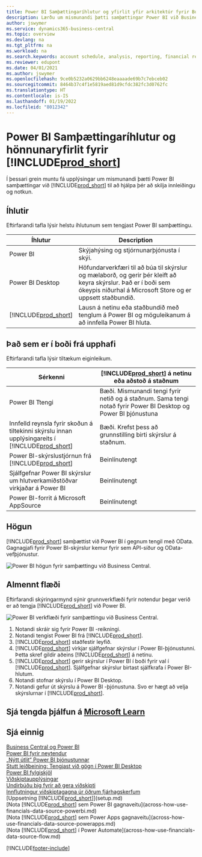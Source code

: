 ```yaml
---
title: Power BI Samþættingaríhlutur og yfirlit yfir arkitektúr fyrir Business Central| Microsoft docs
description: Lærðu um mismunandi þætti samþættingar Power BI við Business Central.
author: jswymer
ms.service: dynamics365-business-central
ms.topic: overview
ms.devlang: na
ms.tgt_pltfrm: na
ms.workload: na
ms.search.keywords: account schedule, analysis, reporting, financial report, business intelligence, KPI
ms.reviewer: edupont
ms.date: 04/01/2021
ms.author: jswymer
ms.openlocfilehash: 9ce0b5232a0629bb6248eaaaade69b7c7ebceb02
ms.sourcegitcommit: 8464b37c4f1e5819aed81d9cfdc382fc3d0762fc
ms.translationtype: HT
ms.contentlocale: is-IS
ms.lasthandoff: 01/19/2022
ms.locfileid: "8012342"
---
```

# <a name="power-bi-integration-component-and-architecture-overview-for-prod_short"></a>Power BI Samþættingaríhlutur og hönnunaryfirlit fyrir [!INCLUDE[prod_short](includes/prod_short.md)]

Í þessari grein muntu fá upplýsingar um mismunandi þætti Power BI samþættingar við [!INCLUDE[prod_short](includes/prod_short.md)] til að hjálpa þér að skilja innleiðingu og notkun.

## <a name="components"></a>Íhlutir

Eftirfarandi tafla lýsir helstu íhlutunum sem tengjast Power BI samþættingu.

|Íhlutur|Description|
|---------|-----------|
|Power BI|Skýjahýsing og stjórnunarþjónusta í skýi.|
|Power BI Desktop|Höfundarverkfæri til að búa til skýrslur og mælaborð, og gerir þér kleift að keyra skýrslur. Það er í boði sem ókeypis niðurhal á Microsoft Store og er uppsett staðbundið.|
|[!INCLUDE[prod_short](includes/prod_short.md)]|Lausn á netinu eða staðbundið með tenglum á Power BI og möguleikanum á að innfella Power BI hluta.|

## <a name="whats-available-from-the-start"></a>Það sem er í boði frá upphafi

Eftirfarandi tafla lýsir tiltækum eiginleikum.

|Sérkenni|[!INCLUDE[prod_short](includes/prod_short.md)] á netinu eða aðstoð á staðnum|
|-------|---------------------|
|Power BI Ttengi|Bæði. Mismunandi tengi fyrir netið og á staðnum. Sama tengi notað fyrir Power BI Desktop og Power BI þjónustuna |
|Innfelld reynsla fyrir skoðun á tiltekinni skýrslu innan upplýsingareits í [!INCLUDE[prod_short](includes/prod_short.md)]|Bæði. Krefst þess að grunnstilling birti skýrslur á staðnum.|
|Power BI-skýrslustjórnun frá [!INCLUDE[prod_short](includes/prod_short.md)]|Beinlínutengt|
|Sjálfgefnar Power BI skýrslur um hlutverkamiðstöðvar virkjaðar á Power BI|Beinlínutengt|
|Power BI-forrit á Microsoft AppSource|Beinlínutengt|

## <a name="architecture"></a>Högun

[!INCLUDE[prod_short](includes/prod_short.md)] samþættist við Power BI í gegnum tengil með OData. Gagnagjafi fyrir Power BI-skýrslur kemur fyrir sem API-síður og OData-vefþjónustur.

![Power BI högun fyrir samþættingu við Business Central.](./media/power-bi-architecture.png)

## <a name="general-flow"></a>Almennt flæði

Eftirfarandi skýringarmynd sýnir grunnverkflæði fyrir notendur þegar verið er að tengja [!INCLUDE[prod_short](includes/prod_short.md)] við Power BI.

![Power BI verkflæði fyrir samþættingu við Business Central.](./media/power-bi-flow.png)

1. Notandi skráir sig fyrir Power BI -reikningi.
2. Notandi tengist Power BI frá [!INCLUDE[prod_short](includes/prod_short.md)].
3. [!INCLUDE[prod_short](includes/prod_short.md)] staðfestir leyfið.
4. [!INCLUDE[prod_short](includes/prod_short.md)] virkjar sjálfgefnar skýrslur í Power BI-þjónustunni. Þetta skref gildir aðeins [!INCLUDE[prod_short](includes/prod_short.md)] á netinu.
5. [!INCLUDE[prod_short](includes/prod_short.md)] gerir skýrslur í Power BI í boði fyrir val í [!INCLUDE[prod_short](includes/prod_short.md)]. Sjálfgefnar skýrslur birtast sjálfkrafa í Power BI-hlutum.
6. Notandi stofnar skýrslu í Power BI Desktop.
7. Notandi gefur út skýrslu á Power BI -þjónustuna. Svo er hægt að velja skýrslurnar í [!INCLUDE[prod_short](includes/prod_short.md)].

## <a name="see-related-training-at-microsoft-learn"></a>Sjá tengda þjálfun á [Microsoft Learn](/learn/modules/configure-powerbi-excel-dynamics-365-business-central/index)

## <a name="see-also"></a>Sjá einnig

[Business Central og Power BI](admin-powerbi.md)  
[Power BI fyrir neytendur](/power-bi/consumer/end-user-consumer)  
[„Nýtt útlit“ Power BI þjónustunnar](/power-bi/service-new-look)  
[Stutt leiðbeining: Tengjast við gögn í Power BI Desktop](/power-bi/desktop-quickstart-connect-to-data)  
[Power BI fylgiskjöl](/power-bi/)  
[Viðskiptaupplýsingar](bi.md)  
[Undirbúðu þig fyrir að gera viðskipti](ui-get-ready-business.md)  
[Innflutningur viðskiptagagna úr öðrum fjárhagskerfum](across-import-data-configuration-packages.md)  
[Uppsetning [!INCLUDE[prod_short](includes/prod_short.md)]](setup.md)  
[Nota [!INCLUDE[prod_short](includes/prod_short.md)] sem Power BI gagnaveitu](across-how-use-financials-data-source-powerbi.md)  
[Nota [!INCLUDE[prod_short](includes/prod_short.md)] sem Power Apps gagnaveitu](across-how-use-financials-data-source-powerapps.md)  
[Nota [!INCLUDE[prod_short](includes/prod_short.md)] í Power Automate](across-how-use-financials-data-source-flow.md)  


[!INCLUDE[footer-include](includes/footer-banner.md)]